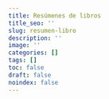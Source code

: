 ```yaml
---
title: Resúmenes de libros
title_seo: ''
slug: resumen-libro
description: ''
image: ''
categories: []
tags: []
toc: false
draft: false
noindex: false
---
```

